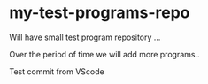 # my-test-programs-repo
Will have small test program repository ...

Over the period of time we will add more programs..

Test commit from VScode
